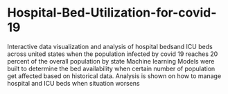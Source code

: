 # Hospital-Bed-Utilization-for-covid-19
Interactive data visualization and analysis of hospital bedsand ICU beds across united states when the population infected by covid 19 reaches 20 percent of the overall population by state
Machine learning Models were built to determine the bed availability when certain number of population get affected based on historical data.
Analysis is shown on how to manage hospital and ICU beds when situation worsens
